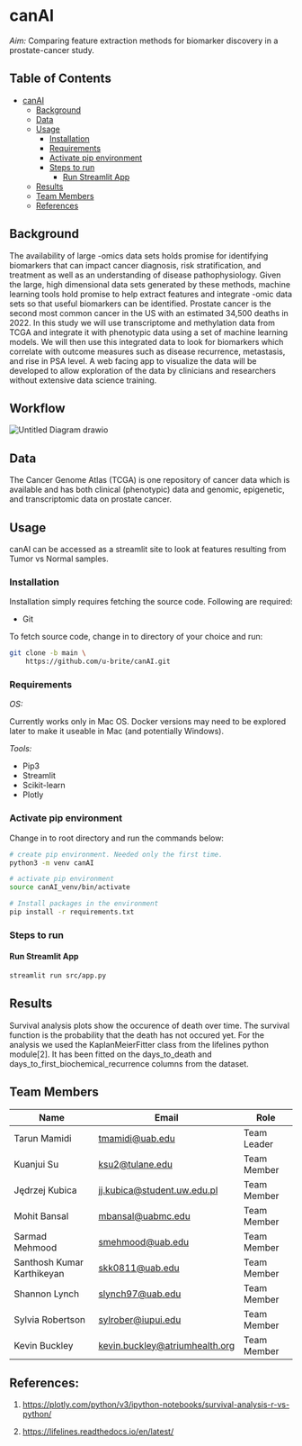 # canAI

*Aim:* Comparing feature extraction methods for biomarker discovery in a prostate-cancer study.

## Table of Contents

- [canAI](#canai)
    - [Background](#background)
    - [Data](#data)
    - [Usage](#usage)
        - [Installation](#installation)
        - [Requirements](#requirements)
        - [Activate pip environment](#activate-conda-environment)
        - [Steps to run ](#steps-to-run)
            - [Run Streamlit App](#run-streamlit-app)
    - [Results](#results)
    - [Team Members](#team-members)
    - [References](#references)

## Background

The availability of large -omics data sets holds promise for identifying biomarkers that can impact cancer diagnosis,
risk stratification, and treatment as well as an understanding of disease pathophysiology. Given the large, high
dimensional data sets generated by these methods, machine learning tools hold promise to help extract features and
integrate -omic data sets so that useful biomarkers can be identified.  Prostate cancer is the second most common cancer
in the US with an estimated 34,500 deaths in 2022. In this study we will use transcriptome and methylation data from
TCGA and integrate it with phenotypic data using a set of machine learning models.  We will then use this integrated
data to look for biomarkers which correlate with outcome measures such as disease recurrence, metastasis, and rise in
PSA level. A web facing app to visualize the data will be developed to allow exploration of the data by clinicians and
researchers without extensive data science training.

## Workflow

![Untitled Diagram drawio](https://user-images.githubusercontent.com/82537630/183267870-d89dc474-dd5d-4917-a70a-0697547ff524.png)

## Data

The Cancer Genome Atlas (TCGA) is one repository of cancer data
which is available and has both clinical (phenotypic) data and genomic, epigenetic, and transcriptomic data on prostate
cancer.

## Usage

canAI can be accessed as a streamlit site to look at features resulting from Tumor vs Normal samples.

### Installation

Installation simply requires fetching the source code. Following are required:

- Git

To fetch source code, change in to directory of your choice and run:

```sh
git clone -b main \
    https://github.com/u-brite/canAI.git
```

### Requirements

*OS:*

Currently works only in Mac OS. Docker versions may need to be explored later to make it useable in Mac (and
potentially Windows).

*Tools:*

- Pip3
- Streamlit
- Scikit-learn
- Plotly

### Activate pip environment

Change in to root directory and run the commands below:

```sh
# create pip environment. Needed only the first time.
python3 -m venv canAI

# activate pip environment
source canAI_venv/bin/activate

# Install packages in the environment
pip install -r requirements.txt
```

### Steps to run

#### Run Streamlit App

```sh
streamlit run src/app.py
```

## Results

Survival analysis plots show the occurence of death over time. The survival function is the probability that the death has not occured yet. For the analysis we used the KaplanMeierFitter class from the lifelines python module[2]. It has been fitted on the days_to_death and days_to_first_biochemical_recurrence columns from the dataset.


## Team Members


|Name | Email | Role |
----|--|--|
|Tarun Mamidi               | tmamidi@uab.edu                   | Team Leader |
|Kuanjui Su                 |	ksu2@tulane.edu                 | Team Member |
|Jędrzej Kubica             |	jj.kubica@student.uw.edu.pl     | Team Member |
|Mohit Bansal               |	mbansal@uabmc.edu               | Team Member |
|Sarmad Mehmood             |	smehmood@uab.edu                | Team Member |
|Santhosh Kumar Karthikeyan | skk0811@uab.edu                   | Team Member |
|Shannon Lynch              |	slynch97@uab.edu                | Team Member |
|Sylvia Robertson           |	sylrober@iupui.edu              | Team Member |
|Kevin Buckley              |	kevin.buckley@atriumhealth.org  | Team Member |

## References:
1. https://plotly.com/python/v3/ipython-notebooks/survival-analysis-r-vs-python/

2. https://lifelines.readthedocs.io/en/latest/
